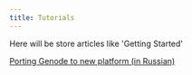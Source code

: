 ```yaml
---
title: Tutorials
---
```


Here will be store articles like 'Getting Started'

[Porting Genode to new platform (in Russian)](porting_genode_to_cubieboard/)

